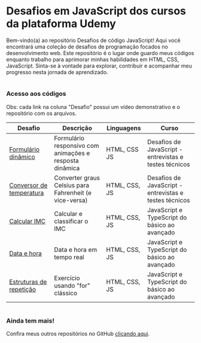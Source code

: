 # Desafios em JavaScript dos cursos da plataforma Udemy

Bem-vindo(a) ao repositório Desafios de código JavaScript! Aqui você encontrará uma coleção de desafios de programação focados no desenvolvimento web. Este repositório é o lugar onde guardo meus códigos enquanto trabalho para aprimorar minhas habilidades em HTML, CSS, JavaScript. Sinta-se à vontade para explorar, contribuir e acompanhar meu progresso nesta jornada de aprendizado.

#
### Acesso aos códigos
Obs: cada link na coluna "Desafio" possui um vídeo demonstrativo e o repositório com os arquivos.

| Desafio | Descrição | Linguagens | Curso |
| -------------- | --------- | --------- |  --------- |
| [Formulário dinâmico](https://github.com/izabelydev/javascript-aulas/tree/main/Desafios/concatenarStrings) | Formulário responsivo com animações e resposta dinâmica | HTML, CSS JS | Desafios de JavaScript - entrevistas e testes técnicos |
| [Conversor de temperatura](https://github.com/izabelydev/javascript-aulas/tree/main/Desafios/temperatura) | Converter graus Celsius para Fahrenheit (e vice-versa) | HTML, CSS, JS | Desafios de JavaScript - entrevistas e testes técnicos |
| [Calcular IMC](https://github.com/izabelydev/javascript-aulas/tree/main/25-exerc-imc) | Calcular e classificar o IMC | HTML, CSS, JS | JavaScript e TypeScript do básico ao avançado |
| [Data e hora](https://github.com/izabelydev/javascript-aulas/tree/main/27-objeto-date) | Data e hora em tempo real | HTML, CSS, JS |  JavaScript e TypeScript do básico ao avançado |
| [Estruturas de repetição](https://github.com/izabelydev/javascript-aulas/tree/main/32-estrutura-repeticao) | Exercício usando "for" clássico | HTML, CSS, JS |  JavaScript e TypeScript do básico ao avançado |

#
### Ainda tem mais!
Confira meus outros repositórios no GitHub [clicando aqui](https://github.com/izabelydev?tab=repositories).

